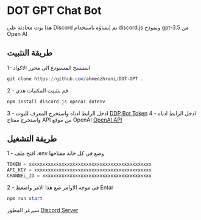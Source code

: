 #  DOT GPT Chat Bot

هذا بوت محادثة على Discord تم إنشاؤه باستخدام discord.js ونموذج gpt-3.5 من Open AI


## طريقة التثبيت
1- استنسخ المستودع الى محرر الاكواد 
```powershell
git clone https://github.com/ahmedzhrani/DOT-GPT .
```

2 - قم بتثبيت المكتبات هذي
```powershell
npm install discord.js openai dotenv
```

3 - ادخل الرابط ادناه واستخرج المعرف للبوت 
[DDP Bot Token](https://discord.com/developers/applications)
4 - ادخل الرابط ادناه واستخرج مفتاح API من موقع OpenAI
[OpenAI API](https://platform.openai.com/account/api-keys)


## طريقة التشغيل

1 - افتح ملف .env وضع في كل خانة مفتاحها 
```javascript
TOKEN = xxxxxxxxxxxxxxxxxxxxxxxxxxxxxxxxxxxxxxxxxxxxx
API_KEY = xxxxxxxxxxxxxxxxxxxxxxxxxxxxxxxxxxxxxxxxxxx
CHANNEL_ID = xxxxxxxxxxxxxxxxxxxxxxxxxxxxxxxxxxxxxxxx
```

2 - في موجه الاوامر ضع هذا الامر واضغط Entar
```powershell
npm run start
```

سيرغر المطور 
[Discord Server](https://discord.gg/zsuk236jmx)

